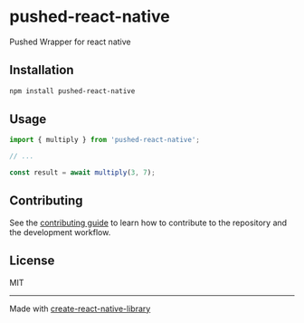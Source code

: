 # pushed-react-native

Pushed Wrapper for react native

## Installation

```sh
npm install pushed-react-native
```

## Usage


```js
import { multiply } from 'pushed-react-native';

// ...

const result = await multiply(3, 7);
```


## Contributing

See the [contributing guide](CONTRIBUTING.md) to learn how to contribute to the repository and the development workflow.

## License

MIT

---

Made with [create-react-native-library](https://github.com/callstack/react-native-builder-bob)
